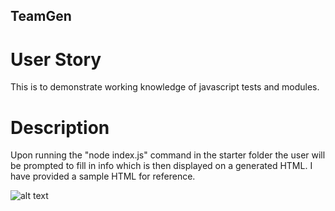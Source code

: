 ## TeamGen

# User Story

This is to demonstrate working knowledge of javascript tests and modules.

# Description

Upon running the "node index.js" command in the starter folder the user will be prompted to fill in info which is then displayed on a generated HTML. I have provided a sample HTML for reference.


![alt text](/screenshot.png)